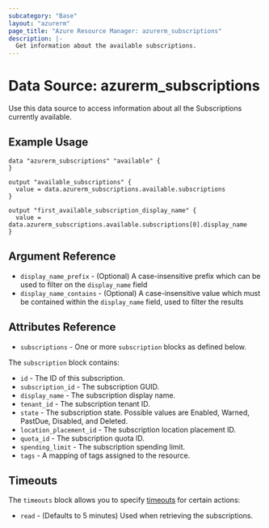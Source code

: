 ```yaml
---
subcategory: "Base"
layout: "azurerm"
page_title: "Azure Resource Manager: azurerm_subscriptions"
description: |-
  Get information about the available subscriptions.
---
```


# Data Source: azurerm_subscriptions

Use this data source to access information about all the Subscriptions currently available.

## Example Usage

```hcl
data "azurerm_subscriptions" "available" {
}

output "available_subscriptions" {
  value = data.azurerm_subscriptions.available.subscriptions
}

output "first_available_subscription_display_name" {
  value = data.azurerm_subscriptions.available.subscriptions[0].display_name
}
```

## Argument Reference

* `display_name_prefix` - (Optional) A case-insensitive prefix which can be used to filter on the `display_name` field
* `display_name_contains` - (Optional) A case-insensitive value which must be contained within the `display_name` field, used to filter the results

## Attributes Reference

* `subscriptions` - One or more `subscription` blocks as defined below.

The `subscription` block contains:

* `id` - The ID of this subscription.
* `subscription_id` - The subscription GUID.
* `display_name` - The subscription display name.
* `tenant_id` - The subscription tenant ID.
* `state` - The subscription state. Possible values are Enabled, Warned, PastDue, Disabled, and Deleted.
* `location_placement_id` - The subscription location placement ID.
* `quota_id` - The subscription quota ID.
* `spending_limit` - The subscription spending limit.
* `tags` - A mapping of tags assigned to the resource.

## Timeouts

The `timeouts` block allows you to specify [timeouts](https://developer.hashicorp.com/terraform/language/resources/configure#define-operation-timeouts) for certain actions:

* `read` - (Defaults to 5 minutes) Used when retrieving the subscriptions.
